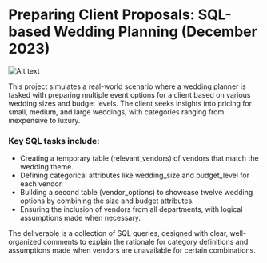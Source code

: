 # Preparing Client Proposals: SQL-based Wedding Planning (December 2023)
![Alt text](weddinglogo)

This project simulates a real-world scenario where a wedding planner is tasked with preparing multiple event options for a client based on various wedding sizes and budget levels. The client seeks insights into pricing for small, medium, and large weddings, with categories ranging from inexpensive to luxury.

### Key SQL tasks include:
- Creating a temporary table (relevant_vendors) of vendors that match the wedding theme.
- Defining categorical attributes like wedding_size and budget_level for each vendor.
- Building a second table (vendor_options) to showcase twelve wedding options by combining the size and budget attributes.
- Ensuring the inclusion of vendors from all departments, with logical assumptions made when necessary.

The deliverable is a collection of SQL queries, designed with clear, well-organized comments to explain the rationale for category definitions and assumptions made when vendors are unavailable for certain combinations.

